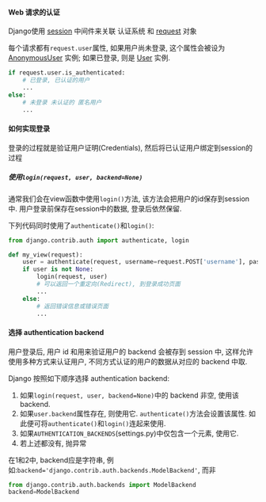 #### Web 请求的认证
Django使用 [session](https://docs.djangoproject.com/en/3.0/topics/http/sessions/) 中间件来关联 认证系统 和 [request](https://docs.djangoproject.com/en/3.0/ref/request-response/#django.http.HttpRequest) 对象

每个请求都有`request.user`属性, 如果用户尚未登录, 这个属性会被设为 [AnonymousUser](https://docs.djangoproject.com/en/3.0/ref/contrib/auth/#django.contrib.auth.models.AnonymousUser) 实例; 如果已登录, 则是 [User](https://docs.djangoproject.com/en/3.0/ref/contrib/auth/#django.contrib.auth.models.User) 实例.

```python
if request.user.is_authenticated:
    # 已登录, 已认证的用户    
    ...
else:
    # 未登录 未认证的 匿名用户
    ...
```

#### 如何实现登录
登录的过程就是验证用户证明(Credentials), 然后将已认证用户绑定到session的过程  
##### 使用`login(request, user, backend=None)`
通常我们会在view函数中使用`login()`方法, 该方法会把用户的id保存到session中. 用户登录前保存在session中的数据, 登录后依然保留.

下列代码同时使用了`authenticate()`和`login()`:
```python
from django.contrib.auth import authenticate, login

def my_view(request):
    user = authenticate(request, username=request.POST['username'], password=request.POST['password'])
    if user is not None:
        login(request, user)
        # 可以返回一个重定向(Redirect), 到登录成功页面
        ...
    else:
        # 返回错误信息或错误页面
        ...
```

#### 选择 authentication backend
用户登录后, 用户 id 和用来验证用户的 backend 会被存到 session 中, 这样允许使用多种方式来认证用户, 不同方式认证的用户的数据从对应的 backend 中取.

Django 按照如下顺序选择 authentication backend:
1. 如果`login(request, user, backend=None)`中的 backend 非空, 使用该 backend.
2. 如果`user.backend`属性存在, 则使用它. `authenticate()`方法会设置该属性. 如此便可将`authenticate()`和`login()`连起来使用.
3. 如果`AUTHENTICATION_BACKENDS`(settings.py)中仅包含一个元素, 使用它.
4. 若上述都没有, 抛异常

在1和2中, backend应是字符串, 例如:`backend='django.contrib.auth.backends.ModelBackend'`, 而非
```python
from django.contrib.auth.backends import ModelBackend
backend=ModelBackend
```